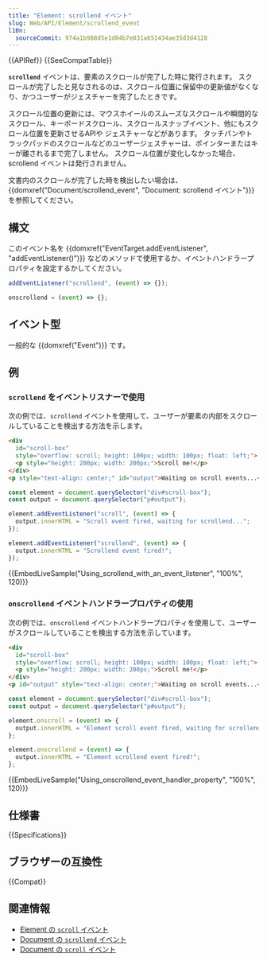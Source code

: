 ```yaml
---
title: "Element: scrollend イベント"
slug: Web/API/Element/scrollend_event
l10n:
  sourceCommit: 974a1b988d5e1d84b7e031a651434ae35d3d4128
---
```


{{APIRef}}
{{SeeCompatTable}}

**`scrollend`** イベントは、要素のスクロールが完了した時に発行されます。
スクロールが完了したと見なされるのは、スクロール位置に保留中の更新値がなくなり、かつユーザーがジェスチャーを完了したときです。

スクロール位置の更新には、マウスホイールのスムーズなスクロールや瞬間的なスクロール、キーボードスクロール、スクロールスナップイベント、他にもスクロール位置を更新させるAPIや ジェスチャーなどがあります。
タッチパンやトラックパッドのスクロールなどのユーザージェスチャーは、ポインターまたはキーが離されるまで完了しません。
スクロール位置が変化しなかった場合、scrollend イベントは発行されません。

文書内のスクロールが完了した時を検出したい場合は、 {{domxref("Document/scrollend_event", "Document: scrollend イベント")}}を参照してください。

## 構文

このイベント名を {{domxref("EventTarget.addEventListener", "addEventListener()")}} などのメソッドで使用するか、イベントハンドラープロパティを設定するかしてください。

```js
addEventListener("scrollend", (event) => {});

onscrollend = (event) => {};
```

## イベント型

一般的な {{domxref("Event")}} です。

## 例

### `scrollend` をイベントリスナーで使用

次の例では、`scrollend` イベントを使用して、ユーザーが要素の内部をスクロールしていることを検出する方法を示します。

```html
<div
  id="scroll-box"
  style="overflow: scroll; height: 100px; width: 100px; float: left;">
  <p style="height: 200px; width: 200px;">Scroll me!</p>
</div>
<p style="text-align: center;" id="output">Waiting on scroll events...</p>
```

```js
const element = document.querySelector("div#scroll-box");
const output = document.querySelector("p#output");

element.addEventListener("scroll", (event) => {
  output.innerHTML = "Scroll event fired, waiting for scrollend...";
});

element.addEventListener("scrollend", (event) => {
  output.innerHTML = "Scrollend event fired!";
});
```

{{EmbedLiveSample("Using_scrollend_with_an_event_listener", "100%", 120)}}

### `onscrollend` イベントハンドラープロパティの使用

次の例では、`onscrollend` イベントハンドラープロパティを使用して、ユーザーがスクロールしていることを検出する方法を示しています。

```html
<div
  id="scroll-box"
  style="overflow: scroll; height: 100px; width: 100px; float: left;">
  <p style="height: 200px; width: 200px;">Scroll me!</p>
</div>
<p id="output" style="text-align: center;">Waiting on scroll events...</p>
```

```js
const element = document.querySelector("div#scroll-box");
const output = document.querySelector("p#output");

element.onscroll = (event) => {
  output.innerHTML = "Element scroll event fired, waiting for scrollend...";
};

element.onscrollend = (event) => {
  output.innerHTML = "Element scrollend event fired!";
};
```

{{EmbedLiveSample("Using_onscrollend_event_handler_property", "100%", 120)}}

## 仕様書

{{Specifications}}

## ブラウザーの互換性

{{Compat}}

## 関連情報

- [Element の `scroll` イベント](/ja/docs/Web/API/Element/scroll_event)
- [Document の `scrollend` イベント](/ja/docs/Web/API/Document/scrollend_event)
- [Document の `scroll` イベント](/ja/docs/Web/API/Document/scroll_event)
